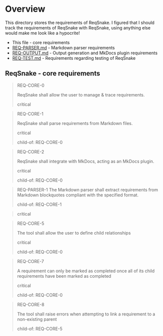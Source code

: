 # Overview

This directory stores the requirements of ReqSnake. I figured that I should track the requirements of ReqSnake with ReqSnake, using anything else would make me look like a hypocrite!

- This file - core requirements
- [REQ-PARSER.md](./REQ-PARSER.md) - Markdown parser requirements
- [REQ-OUTPUT.md](./REQ-OUTPUT.md) - Output generation and MkDocs plugin requirements
- [REQ-TEST.md](./REQ-TEST.md) - Requirements regarding testing of ReqSnake

## ReqSnake - core requirements

> REQ-CORE-0
>
> ReqSnake shall allow the user to manage & trace requirements.
>
> critical

> REQ-CORE-1
>
> ReqSnake shall parse requirements from Markdown files.
>
> critical
>
> child-of: REQ-CORE-0

> REQ-CORE-2
>
> ReqSnake shall integrate with MkDocs, acting as an MkDocs plugin.
>
> critical
>
> child-of: REQ-CORE-0

> REQ-PARSER-1
> The Markdown parser shall extract requirements from Markdown blockquotes compliant with the specified format.
>
> child-of: REQ-CORE-1

> critical

> REQ-CORE-5
>
> The tool shall allow the user to define child relationships
>
> critical
>
> child-of: REQ-CORE-0

> REQ-CORE-7
>
> A requirement can only be marked as completed once all of its child requirements have been marked as completed
>
> critical
>
> child-of: REQ-CORE-0

> REQ-CORE-8
>
> The tool shall raise errors when attempting to link a requirement to a non-existing parent
>
> child-of: REQ-CORE-5
